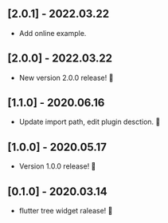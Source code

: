## [2.0.1] - 2022.03.22

*  Add online example.

## [2.0.0] - 2022.03.22

* New version 2.0.0 release! 🎉

## [1.1.0] - 2020.06.16

* Update import path, edit plugin desction. 🎉

## [1.0.0] - 2020.05.17

* Version 1.0.0 release! 🚀


## [0.1.0] - 2020.03.14

* flutter tree widget ralease! 👏
